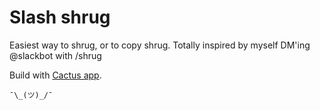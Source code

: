 # Slash shrug

Easiest way to shrug, or to copy shrug. Totally inspired by myself DM'ing @slackbot with /shrug

Build with [Cactus app](http://cactusformac.com/).

`¯\_(ツ)_/¯`
